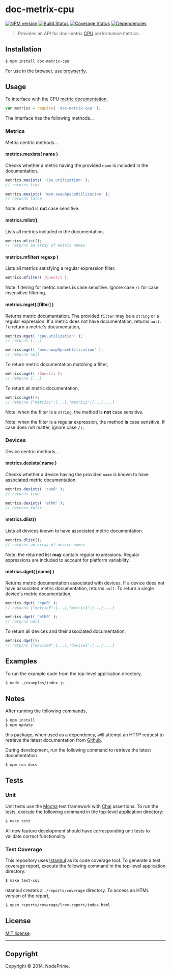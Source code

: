 doc-metrix-cpu
===
[![NPM version][npm-image]][npm-url] [![Build Status][travis-image]][travis-url] [![Coverage Status][coveralls-image]][coveralls-url] [![Dependencies][dependencies-image]][dependencies-url]

> Provides an API for doc-metrix [CPU](https://github.com/doc-metrix/cpu) performance metrics.


## Installation

``` bash
$ npm install doc-metrix-cpu
```

For use in the browser, use [browserify](https://github.com/substack/node-browserify).


## Usage

To interface with the CPU [metric documentation](https://github.com/doc-metrix/cpu),

``` javascript
var metrics = require( 'doc-metrix-cpu' );
```

The interface has the following methods...


### Metrics

Metric centric methods...


#### metrics.mexists( name )

Checks whether a metric having the provided `name` is included in the documentation.

``` javascript
metrics.mexists( 'cpu.utilization' );
// returns true

metrics.mexists( 'mem.swapSpaceUtilization' );
// returns false
```

Note: method is __not__ case sensitive.


#### metrics.mlist()

Lists all metrics included in the documentation.

``` javascript
metrics.mlist();
// returns an array of metric names
```


#### metrics.mfilter( regexp )

Lists all metrics satisfying a regular expression filter.

``` javascript
metrics.mfilter( /Guest/i );
```

Note: filtering for metric names __is__ case sensitive. Ignore case `/i` for case insensitive filtering.


#### metrics.mget( [filter] )

Returns metric documentation. The provided `filter` may be a `string` or a regular expression. If a metric does not have documentation, returns `null`. To return a metric's documentation,

``` javascript
metrics.mget( 'cpu.utilization' );
// returns {...}

metrics.mget( 'mem.swapSpaceUtilization' );
// returns null
```

To return metric documentation matching a filter,

``` javascript
metrics.mget( /Guest/i );
// returns {...}
```

To return all metric documentation,

``` javascript
metrics.mget();
// returns {"metric1":{...},"metric2":{...},...}
```

Note: when the filter is a `string`, the method is __not__ case sensitive.

Note: when the filter is a regular expression, the method __is__ case sensitive. If case does not matter, ignore case `/i`;


### Devices

Device centric methods...


#### metrics.dexists( name )

Checks whether a device having the provided `name` is known to have associated metric documentation.

``` javascript
metrics.dexists( 'cpu0' );
// returns true

metrics.dexists( 'eth0' );
// returns false
```

#### metrics.dlist()

Lists all devices known to have associated metric documentation.

``` javascript
metrics.dlist();
// returns an array of device names
```

Note: the returned list __may__ contain regular expressions. Regular expressions are included to account for platform variability.


#### metrics.dget( [name] )

Returns metric documentation associated with devices. If a device does not have associated metric documentation, returns `null`. To return a single device's metric documentation,

``` javascript
metrics.dget( 'cpu0' );
// returns {"metric0":{...},"metric1":{...},...}

metrics.dget( 'eth0' );
// returns null
```

To return all devices and their associated documentation,

``` javascript
metrics.dget();
// returns {"device0":{...},"device1":{...},...}
```



## Examples

To run the example code from the top-level application directory,

``` bash
$ node ./examples/index.js
```


## Notes

After running the following commands,

``` bash
$ npm install
$ npm update
```

this package, when used as a dependency, will attempt an HTTP request to retrieve the latest documentation from [Github](https://github.com/doc-metrix/cpu).

During development, run the following command to retrieve the latest documentation

``` bash
$ npm run docs
```


## Tests

### Unit

Unit tests use the [Mocha](http://mochajs.org/) test framework with [Chai](http://chaijs.com) assertions. To run the tests, execute the following command in the top-level application directory:

``` bash
$ make test
```

All new feature development should have corresponding unit tests to validate correct functionality.


### Test Coverage

This repository uses [Istanbul](https://github.com/gotwarlost/istanbul) as its code coverage tool. To generate a test coverage report, execute the following command in the top-level application directory:

``` bash
$ make test-cov
```

Istanbul creates a `./reports/coverage` directory. To access an HTML version of the report,

``` bash
$ open reports/coverage/lcov-report/index.html
```


## License

[MIT license](http://opensource.org/licenses/MIT). 


---
## Copyright

Copyright &copy; 2014. NodePrime.


[npm-image]: http://img.shields.io/npm/v/doc-metrix-cpu.svg
[npm-url]: https://npmjs.org/package/doc-metrix-cpu

[travis-image]: http://img.shields.io/travis/doc-metrix/cpu-node/master.svg
[travis-url]: https://travis-ci.org/doc-metrix/cpu-node

[coveralls-image]: https://img.shields.io/coveralls/doc-metrix/cpu-node/master.svg
[coveralls-url]: https://coveralls.io/r/doc-metrix/cpu-node?branch=master

[dependencies-image]: http://img.shields.io/david/doc-metrix/cpu-node.svg
[dependencies-url]: https://david-dm.org/doc-metrix/cpu-node

[dev-dependencies-image]: http://img.shields.io/david/dev/doc-metrix/cpu-node.svg
[dev-dependencies-url]: https://david-dm.org/dev/doc-metrix/cpu-node

[github-issues-image]: http://img.shields.io/github/issues/doc-metrix/cpu-node.svg
[github-issues-url]: https://github.com/doc-metrix/cpu-node/issues

